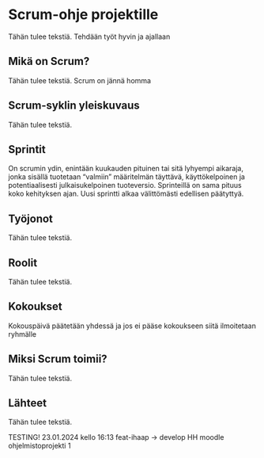 # Scrum-ohje projektille
Tähän tulee tekstiä.
Tehdään työt hyvin ja ajallaan


## Mikä on Scrum?
Tähän tulee tekstiä.
Scrum on jännä homma


## Scrum-syklin yleiskuvaus
Tähän tulee tekstiä.



## Sprintit
On scrumin ydin, enintään kuukauden pituinen tai sitä lyhyempi aikaraja, jonka sisällä tuotetaan “valmiin” määritelmän täyttävä, käyttökelpoinen ja potentiaalisesti julkaisukelpoinen tuoteversio. Sprinteillä on sama pituus koko kehityksen ajan. Uusi sprintti alkaa välittömästi edellisen päätyttyä.



## Työjonot
Tähän tulee tekstiä.



## Roolit
Tähän tulee tekstiä.



## Kokoukset
Kokouspäivä päätetään yhdessä ja jos ei pääse kokoukseen siitä ilmoitetaan ryhmälle



## Miksi Scrum toimii?
Tähän tulee tekstiä.



## Lähteet
Tähän tulee tekstiä.

TESTING! 23.01.2024 kello 16:13 feat-ihaap -> develop
HH moodle ohjelmistoprojekti 1
